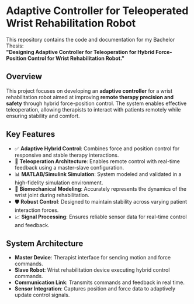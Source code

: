 # Adaptive Controller for Teleoperated Wrist Rehabilitation Robot

This repository contains the code and documentation for my Bachelor Thesis:  
**"Designing Adaptive Controller for Teleoperation for Hybrid Force-Position Control for Wrist Rehabilitation Robot."**

## Overview

This project focuses on developing an **adaptive controller** for a wrist rehabilitation robot aimed at improving **remote therapy precision and safety** through hybrid force-position control. The system enables effective teleoperation, allowing therapists to interact with patients remotely while ensuring stability and comfort.

## Key Features

- ✅ **Adaptive Hybrid Control**: Combines force and position control for responsive and stable therapy interactions.
- 📡 **Teleoperation Architecture**: Enables remote control with real-time feedback using a master-slave configuration.
- 📊 **MATLAB/Simulink Simulation**: System modeled and validated in a high-fidelity simulation environment.
- 🧠 **Biomechanical Modeling**: Accurately represents the dynamics of the wrist joint during rehabilitation.
- 🛡️ **Robust Control**: Designed to maintain stability across varying patient interaction forces.
- 📈 **Signal Processing**: Ensures reliable sensor data for real-time control and feedback.

## System Architecture

- **Master Device**: Therapist interface for sending motion and force commands.
- **Slave Robot**: Wrist rehabilitation device executing hybrid control commands.
- **Communication Link**: Transmits commands and feedback in real time.
- **Sensor Integration**: Captures position and force data to adaptively update control signals.

